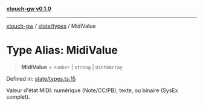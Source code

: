 [**xtouch-gw v0.1.0**](../../../README.md)

***

[xtouch-gw](../../../README.md) / [state/types](../README.md) / MidiValue

# Type Alias: MidiValue

> **MidiValue** = `number` \| `string` \| `Uint8Array`

Defined in: [state/types.ts:15](https://github.com/JulienCr/xtouch-gw/blob/4762a61efc98f67cb78942b4a0e2d9f4848bdf43/src/state/types.ts#L15)

Valeur d'état MIDI: numérique (Note/CC/PB), texte, ou binaire (SysEx complet).
